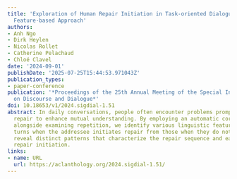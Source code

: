 ```yaml
---
title: 'Exploration of Human Repair Initiation in Task-oriented Dialogue: A Linguistic
  Feature-based Approach'
authors:
- Anh Ngo
- Dirk Heylen
- Nicolas Rollet
- Catherine Pelachaud
- Chloé Clavel
date: '2024-09-01'
publishDate: '2025-07-25T15:44:53.971043Z'
publication_types:
- paper-conference
publication: '*Proceedings of the 25th Annual Meeting of the Special Interest Group
  on Discourse and Dialogue*'
doi: 10.18653/v1/2024.sigdial-1.51
abstract: In daily conversations, people often encounter problems prompting conversational
  repair to enhance mutual understanding. By employing an automatic coreference solver,
  alongside examining repetition, we identify various linguistic features that distinguish
  turns when the addressee initiates repair from those when they do not. Our findings
  reveal distinct patterns that characterize the repair sequence and each type of
  repair initiation.
links:
- name: URL
  url: https://aclanthology.org/2024.sigdial-1.51/
---
```

